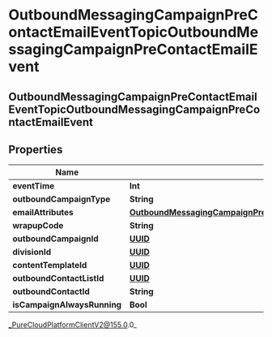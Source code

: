 # OutboundMessagingCampaignPreContactEmailEventTopicOutboundMessagingCampaignPreContactEmailEvent

## OutboundMessagingCampaignPreContactEmailEventTopicOutboundMessagingCampaignPreContactEmailEvent

## Properties

|Name | Type | Description | Notes|
|------------ | ------------- | ------------- | -------------|
| **eventTime** | **Int** |  | [optional] |
| **outboundCampaignType** | **String** |  | [optional] |
| **emailAttributes** | [**OutboundMessagingCampaignPreContactEmailEventTopicEmailAttributes**](OutboundMessagingCampaignPreContactEmailEventTopicEmailAttributes) |  | [optional] |
| **wrapupCode** | **String** |  | [optional] |
| **outboundCampaignId** | [**UUID**](UUID) |  | [optional] |
| **divisionId** | [**UUID**](UUID) |  | [optional] |
| **contentTemplateId** | [**UUID**](UUID) |  | [optional] |
| **outboundContactListId** | [**UUID**](UUID) |  | [optional] |
| **outboundContactId** | **String** |  | [optional] |
| **isCampaignAlwaysRunning** | **Bool** |  | [optional] |



_PureCloudPlatformClientV2@155.0.0_
